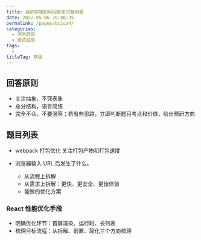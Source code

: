 ```yaml
---
title: 高龄前端如何回答面试基础题
date: 2022-05-06 20:40:35
permalink: /pages/bc1ca4/
categories: 
  - 闲言碎语
  - 面试经验
tags: 
  - 
titleTag: 草稿
---
```


## 回答原则
- 关注抽象，不究表象
- 总分结构，语言简练
- 完全不会，不要强答；若有些思路，立即判断题目考点和价值，给出预研方向

## 题目列表

- webpack 打包优化
关注打包产物和打包速度

- 浏览器输入 URL 后发生了什么。
  - 从流程上拆解
  - 从需求上拆解：更快、更安全、更佳体验
  - 能做的优化方案

### React 性能优化手段

- 明确优化环节：首屏渲染、运行时、长列表
- 梳理目标流程：从拆解、前置、简化三个方向梳理

